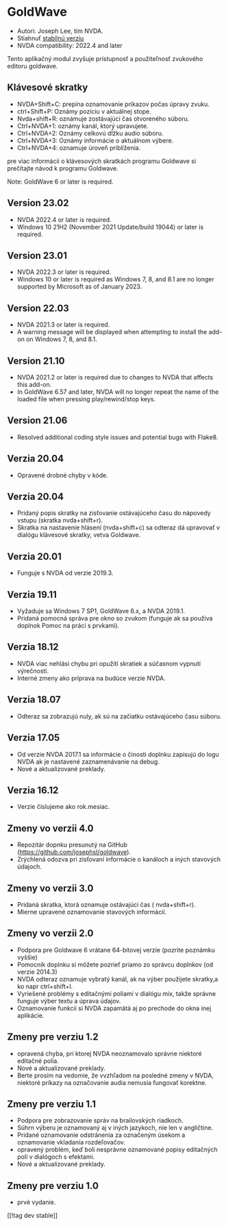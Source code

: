 # GoldWave #

* Autori: Joseph Lee, tím NVDA.
* Stiahnuť [stabilnú verziu][1]
* NVDA compatibility: 2022.4 and later

Tento aplikačný modul zvyšuje prístupnosť a použiteľnosť zvukového editoru
goldwave.

## Klávesové skratky ##

* NVDA+Shift+C: prepína oznamovanie príkazov počas úpravy zvuku.
* ctrl+Shift+P: Oznámy pozíciu v aktuálnej stope.
* Nvda+shift+R: oznámuje zostávajúci čas otvoreného súboru.
* Ctrl+NVDA+1: oznámy kanál, ktorý upravujete.
* Ctrl+NVDA+2: Oznámy celkovú dĺžku audio súboru.
* Ctrl+NVDA+3: Oznámy informácie o aktuálnom výbere.
* Ctrl+NVDA+4: oznamuje úroveň priblíženia.

pre viac informácii o klávesových skratkách programu Goldwave si prečítajte
návod k programu Goldwave.

Note: GoldWave 6 or later is required.

## Version 23.02

* NVDA 2022.4 or later is required.
* Windows 10 21H2 (November 2021 Update/build 19044) or later is required.

## Version 23.01

* NVDA 2022.3 or later is required.
* Windows 10 or later is required as Windows 7, 8, and 8.1 are no longer
  supported by Microsoft as of January 2023.

## Version 22.03

* NVDA 2021.3 or later is required.
* A warning message will be displayed when attempting to install the add-on
  on Windows 7, 8, and 8.1.

## Version 21.10

* NVDA 2021.2 or later is required due to changes to NVDA that affects this
  add-on.
* In GoldWave 6.57 and later, NVDA will no longer repeat the name of the
  loaded file when pressing play/rewind/stop keys.

## Version 21.06

* Resolved additional coding style issues and potential bugs with Flake8.

## Verzia 20.04

* Opravené drobné chyby v kóde.

## Verzia 20.04

* Pridaný popis skratky na zisťovanie ostávajúceho času do nápovedy vstupu
  (skratka nvda+shift+r).
* Skratka na nastavenie hlásení (nvda+shift+c) sa odteraz dá upravovať v
  dialógu klávesové skratky, vetva Goldwave.

## Verzia 20.01

* Funguje s NVDA od verzie 2019.3.

## Verzia 19.11

* Vyžaduje sa Windows 7 SP1, GoldWave 6.x, a NVDA 2019.1.
* Pridaná pomocná správa pre okno so zvukom (funguje ak sa používa doplnok
  Pomoc na práci s prvkami).

## Verzia 18.12

* NVDA viac nehlási chybu pri opužití skratiek a súčasnom vypnutí
  výrečnosti.
* Interné zmeny ako príprava na budúce verzie NVDA.

## Verzia 18.07

* Odteraz sa zobrazujú nuly, ak sú na začiatku ostávajúceho času súboru.

## Verzia 17.05

* Od verzie NVDA 2017.1 sa informácie o činosti doplnku zapisujú do logu
  NVDA ak je nastavené zaznamenávanie na debug.
* Nové a aktualizované preklady.

## Verzia 16.12

* Verzie číslujeme ako rok.mesiac.

## Zmeny vo verzii 4.0

* Repozitár dopnku presunutý na GitHub
  (https://github.com/josephsl/goldwave).
* Zrýchlená odozva pri zisťovaní informácie o kanáloch a iných stavových
  údajoch.

## Zmeny vo verzii 3.0

* Pridaná skratka, ktorá oznamuje ostávajúci čas ( nvda+shift+r).
* Mierne upravené oznamovanie stavových informácií.

## Zmeny vo verzii 2.0

* Podpora pre Goldwave 6 vrátane 64-bitovej verzie (pozrite poznámku vyššie)
* Pomocník doplnku si môžete pozrieť priamo zo správcu doplnkov (od verzie
  2014.3)
* NVDA odteraz oznamuje vybratý kanál, ak na výber použijete skratky,a ko
  napr ctrl+shift+l.
* Vyriešené problémy s editačnými poliami v dialógu mix, takže správne
  funguje výber textu a úprava údajov.
* Oznamovanie funkcií si NVDA zapamätá aj po prechode do okna inej
  aplikácie.

## Zmeny pre verziu 1.2

* opravená chyba, pri ktorej NVDA neoznamovalo správne niektoré editačné
  polia.
* Nové a aktualizované preklady.
* Berte prosím na vedomie, že vvzhľadom na posledné zmeny v NVDA, niektoré
  príkazy na označovanie audia nemusia fungovať korektne.

## Zmeny pre verziu 1.1

* Podpora pre zobrazovanie správ na brailovských riadkoch.
* Súhrn výberu je oznamovaný aj v iných jazykoch, nie len v angličtine.
* Pridané oznamovanie odstránenia za označeným úsekom a oznamovanie
  vkladania rozdeľovačov.
* opravený problém, keď boli nesprávne oznamované popisy editačných polí v
  dialógoch s efektami.
* Nové a aktualizované preklady.

## Zmeny pre verziu 1.0

* prvé vydanie.

[[!tag dev stable]]

[1]: https://www.nvaccess.org/addonStore/legacy?file=goldwave
